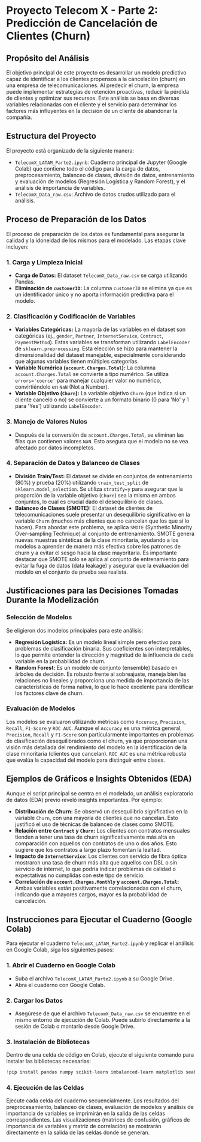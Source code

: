# Proyecto Telecom X - Parte 2: Predicción de Cancelación de Clientes (Churn)

## Propósito del Análisis

El objetivo principal de este proyecto es desarrollar un modelo predictivo capaz de identificar a los clientes propensos a la cancelación (churn) en una empresa de telecomunicaciones. Al predecir el churn, la empresa puede implementar estrategias de retención proactivas, reducir la pérdida de clientes y optimizar sus recursos. Este análisis se basa en diversas variables relacionadas con el cliente y el servicio para determinar los factores más influyentes en la decisión de un cliente de abandonar la compañía.

## Estructura del Proyecto

El proyecto está organizado de la siguiente manera:

*   `TelecomX_LATAM_Parte2.ipynb`: Cuaderno principal de Jupyter (Google Colab) que contiene todo el código para la carga de datos, preprocesamiento, balanceo de clases, división de datos, entrenamiento y evaluación de modelos (Regresión Logística y Random Forest), y el análisis de importancia de variables.
*   `TelecomX_Data_raw.csv`: Archivo de datos crudos utilizado para el análisis.

## Proceso de Preparación de los Datos

El proceso de preparación de los datos es fundamental para asegurar la calidad y la idoneidad de los mismos para el modelado. Las etapas clave incluyen:

### 1. Carga y Limpieza Inicial

*   **Carga de Datos:** El dataset `TelecomX_Data_raw.csv` se carga utilizando Pandas.
*   **Eliminación de `customerID`:** La columna `customerID` se elimina ya que es un identificador único y no aporta información predictiva para el modelo.

### 2. Clasificación y Codificación de Variables

*   **Variables Categóricas:** La mayoría de las variables en el dataset son categóricas (ej., `gender`, `Partner`, `InternetService`, `Contract`, `PaymentMethod`). Estas variables se transforman utilizando `LabelEncoder` de `sklearn.preprocessing`. Esta elección se hizo para mantener la dimensionalidad del dataset manejable, especialmente considerando que algunas variables tienen múltiples categorías.
*   **Variable Numérica (`account.Charges.Total`):** La columna `account.Charges.Total` se convierte a tipo numérico. Se utiliza `errors='coerce'` para manejar cualquier valor no numérico, convirtiéndolo en `NaN` (Not a Number).
*   **Variable Objetivo (`Churn`):** La variable objetivo `Churn` (que indica si un cliente canceló o no) se convierte a un formato binario (0 para 'No' y 1 para 'Yes') utilizando `LabelEncoder`.

### 3. Manejo de Valores Nulos

*   Después de la conversión de `account.Charges.Total`, se eliminan las filas que contienen valores `NaN`. Esto asegura que el modelo no se vea afectado por datos incompletos.

### 4. Separación de Datos y Balanceo de Clases

*   **División Train/Test:** El dataset se divide en conjuntos de entrenamiento (80%) y prueba (20%) utilizando `train_test_split` de `sklearn.model_selection`. Se utiliza `stratify=y` para asegurar que la proporción de la variable objetivo (`Churn`) sea la misma en ambos conjuntos, lo cual es crucial dado el desequilibrio de clases.
*   **Balanceo de Clases (SMOTE):** El dataset de clientes de telecomunicaciones suele presentar un desequilibrio significativo en la variable `Churn` (muchos más clientes que no cancelan que los que sí lo hacen). Para abordar este problema, se aplica `SMOTE` (Synthetic Minority Over-sampling Technique) al conjunto de entrenamiento. SMOTE genera nuevas muestras sintéticas de la clase minoritaria, ayudando a los modelos a aprender de manera más efectiva sobre los patrones de churn y a evitar el sesgo hacia la clase mayoritaria. Es importante destacar que SMOTE solo se aplica al conjunto de entrenamiento para evitar la fuga de datos (data leakage) y asegurar que la evaluación del modelo en el conjunto de prueba sea realista.

## Justificaciones para las Decisiones Tomadas Durante la Modelización

### Selección de Modelos

Se eligieron dos modelos principales para este análisis:

*   **Regresión Logística:** Es un modelo lineal simple pero efectivo para problemas de clasificación binaria. Sus coeficientes son interpretables, lo que permite entender la dirección y magnitud de la influencia de cada variable en la probabilidad de churn.
*   **Random Forest:** Es un modelo de conjunto (ensemble) basado en árboles de decisión. Es robusto frente al sobreajuste, maneja bien las relaciones no lineales y proporciona una medida de importancia de las características de forma nativa, lo que lo hace excelente para identificar los factores clave de churn.

### Evaluación de Modelos

Los modelos se evaluaron utilizando métricas como `Accuracy`, `Precision`, `Recall`, `F1-Score` y `ROC AUC`. Aunque el `Accuracy` es una métrica general, `Precision`, `Recall` y `F1-Score` son particularmente importantes en problemas de clasificación desequilibrados como el churn, ya que proporcionan una visión más detallada del rendimiento del modelo en la identificación de la clase minoritaria (clientes que cancelan). `ROC AUC` es una métrica robusta que evalúa la capacidad del modelo para distinguir entre clases.

## Ejemplos de Gráficos e Insights Obtenidos (EDA)

Aunque el script principal se centra en el modelado, un análisis exploratorio de datos (EDA) previo reveló insights importantes. Por ejemplo:

*   **Distribución de Churn:** Se observó un desequilibrio significativo en la variable `Churn`, con una mayoría de clientes que no cancelan. Esto justificó el uso de técnicas de balanceo de clases como SMOTE.
*   **Relación entre `Contract` y `Churn`:** Los clientes con contratos mensuales tienden a tener una tasa de churn significativamente más alta en comparación con aquellos con contratos de uno o dos años. Esto sugiere que los contratos a largo plazo fomentan la lealtad.
*   **Impacto de `InternetService`:** Los clientes con servicio de fibra óptica mostraron una tasa de churn más alta que aquellos con DSL o sin servicio de internet, lo que podría indicar problemas de calidad o expectativas no cumplidas con este tipo de servicio.
*   **Correlación de `account.Charges.Monthly` y `account.Charges.Total`:** Ambas variables están positivamente correlacionadas con el churn, indicando que a mayores cargos, mayor es la probabilidad de cancelación.


## Instrucciones para Ejecutar el Cuaderno (Google Colab)

Para ejecutar el cuaderno `TelecomX_LATAM_Parte2.ipynb` y replicar el análisis en Google Colab, siga los siguientes pasos:

### 1. Abrir el Cuaderno en Google Colab

*   Suba el archivo `TelecomX_LATAM_Parte2.ipynb` a su Google Drive.
*   Abra el cuaderno con Google Colab.

### 2. Cargar los Datos

*   Asegúrese de que el archivo `TelecomX_Data_raw.csv` se encuentre en el mismo entorno de ejecución de Colab. Puede subirlo directamente a la sesión de Colab o montarlo desde Google Drive.

### 3. Instalación de Bibliotecas

Dentro de una celda de código en Colab, ejecute el siguiente comando para instalar las bibliotecas necesarias:

```python
!pip install pandas numpy scikit-learn imbalanced-learn matplotlib seaborn
```

### 4. Ejecución de las Celdas

Ejecute cada celda del cuaderno secuencialmente. Los resultados del preprocesamiento, balanceo de clases, evaluación de modelos y análisis de importancia de variables se imprimirán en la salida de las celdas correspondientes. Las visualizaciones (matrices de confusión, gráficos de importancia de variables y matriz de correlación) se mostrarán directamente en la salida de las celdas donde se generan.

